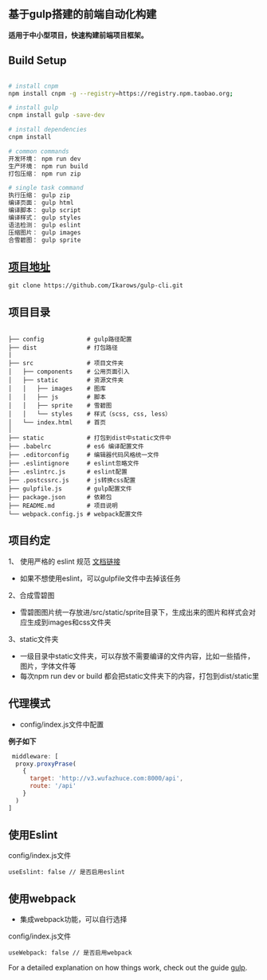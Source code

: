## 基于gulp搭建的前端自动化构建

**适用于中小型项目，快速构建前端项目框架。**

## Build Setup
``` bash

# install cnpm
npm install cnpm -g --registry=https://registry.npm.taobao.org;

# install gulp
cnpm install gulp -save-dev

# install dependencies
cnpm install

# common commands
开发环境： npm run dev
生产环境： npm run build
打包压缩： npm run zip

# single task command
执行压缩： gulp zip
编译页面： gulp html
编译脚本： gulp script
编译样式： gulp styles
语法检测： gulp eslint
压缩图片： gulp images
合雪碧图： gulp sprite
```

## [项目地址](https://github.com/Ikarows/gulp-cli.git)
```
git clone https://github.com/Ikarows/gulp-cli.git
```

## 项目目录
```

├── config            # gulp路径配置
├── dist              # 打包路径
|
├── src               # 项目文件夹
│   ├── components    # 公用页面引入
│   ├── static        # 资源文件夹
│   │   ├── images    # 图库
│   │   ├── js        # 脚本
│   │   ├── sprite    # 雪碧图
│   │   └── styles    # 样式（scss, css, less）
│   └── index.html    # 首页
│
├── static            # 打包到dist中static文件中
├── .babelrc          # es6 编译配置文件
├── .editorconfig     # 编辑器代码风格统一文件
├── .eslintignore     # eslint忽略文件
├── .eslintrc.js      # eslint配置
├── .postcssrc.js     # js转换css配置
├── gulpfile.js       # gulp配置文件
├── package.json      # 依赖包
├── README.md         # 项目说明
└── webpack.config.js # webpack配置文件
```

## 项目约定
1、 使用严格的 eslint 规范 [文档链接](https://github.com/airbnb/javascript)
* 如果不想使用eslint，可以gulpfile文件中去掉该任务

2、合成雪碧图
* 雪碧图图片统一存放进/src/static/sprite目录下，生成出来的图片和样式会对应生成到images和css文件夹

3、static文件夹
* 一级目录中static文件夹，可以存放不需要编译的文件内容，比如一些插件，图片，字体文件等
* 每次npm run dev or build 都会把static文件夹下的内容，打包到dist/static里


## 代理模式
* config/index.js文件中配置

**例子如下**
``` javascript
 middleware: [
  proxy.proxyPrase(
    {
      target: 'http://v3.wufazhuce.com:8000/api',
      route: '/api'
    }
  )
]
```

## 使用Eslint
config/index.js文件
```
useEslint: false // 是否启用eslint
```

## 使用webpack
* 集成webpack功能，可以自行选择

config/index.js文件
```
useWebpack: false // 是否启用webpack
```

For a detailed explanation on how things work, check out the guide [gulp](https://www.gulpjs.com.cn/).
